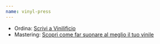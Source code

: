 ```yaml
---
name: vinyl-press
---
```


* Ordina: [Scrivi a Vinilificio](http://example.net/)
* Mastering: [Scopri come far suonare al meglio il tuo vinile](http://example.net/)
